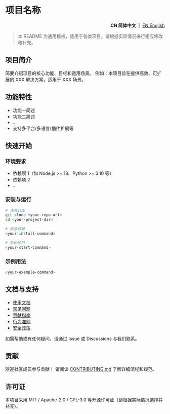 # 项目名称

<!--suppress HtmlDeprecatedAttribute -->
<p align="right">
  <strong>CN 简体中文</strong> &nbsp;|&nbsp;
  <a href="https://github.com/ArcesTeam/infra-maven/blob/main/.github/lang/en-US/README.md" title="English">EN English</a>
</p>

> 本 README 为通用模板，适用于各类项目。请根据实际情况进行相应修改和补充。

## 项目简介

简要介绍项目的核心功能、目标和适用场景。
例如：本项目旨在提供高效、可扩展的 XXX 解决方案，适用于 XXX 场景。

## 功能特性

- 功能一简述
- 功能二简述
- ...
- 支持多平台/多语言/插件扩展等

## 快速开始

### 环境要求

- 依赖项 1（如 Node.js >= 18、Python >= 3.10 等）
- 依赖项 2
- ...

### 安装与运行

```bash
# 克隆仓库
git clone <your-repo-url>
cd <your-project-dir>

# 安装依赖
<your-install-command>

# 启动项目
<your-start-command>
```

### 示例用法

```bash
<your-example-command>
```

## 文档与支持

- [使用文档](./docs/)
- [常见问题](./docs/FAQ.md)
- [贡献指南](./CONTRIBUTING.md)
- [行为准则](./.github/lang/zh-CN/CODE_OF_CONDUCT.md)
- [安全政策](./.github/lang/zh-CN/SECURITY.md)

如需帮助或有任何疑问，请通过 Issue 或 Discussions 与我们联系。

## 贡献

欢迎社区成员参与贡献！
请阅读 [CONTRIBUTING.md](./CONTRIBUTING.md) 了解详细流程和规范。

## 许可证

本项目采用 MIT / Apache-2.0 / GPL-3.0 等开源许可证（请根据实际情况选择并补充）。

